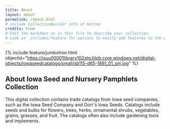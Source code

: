 ```yaml
---
title: About
layout: about
permalink: /about.html
# include CollectionBuilder info at bottom
credits: true
# Edit the markdown on in this file to describe your collection
# Look in _includes/feature for options to easily add features to the page
---
```


{% include feature/jumbotron.html objectid="https://isuu00001library102stg.blob.core.windows.net/digital-objects/iowaseedcatalogs/small/sb115-d65-1881_01_sm.jpg" %} 

## About Iowa Seed and Nursery Pamphlets Collection

This digital collection contains trade catalogs from Iowa seed companies, such as the Iowa Seed Company and Dorr's Iowa Seeds. Catalogs include seeds and bulbs for flowers, trees, herbs, ornamental shrubs, vegetables, grains, grasses, and fruit. The catalogs often also include gardening tools and implements.